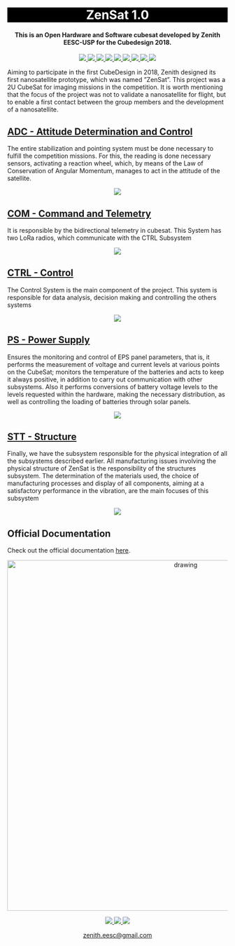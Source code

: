 

<h1 align="center" style="color:white; background-color:black">ZenSat 1.0</h1>
<h4 align="center">This is an Open Hardware and Software cubesat developed by Zenith EESC-USP for the Cubedesign 2018.</h4>

<p align="center">
	<a href="http://zenith.eesc.usp.br/">
    <img src="https://img.shields.io/badge/Zenith-Embarcados-black?style=for-the-badge"/>
    </a>
    <a href="https://eesc.usp.br/">
    <img src="https://img.shields.io/badge/Linked%20to-EESC--USP-black?style=for-the-badge"/>
    </a>
    <a href="https://github.com/zenitheesc/USPSat-AE1/blob/main/LICENSE">
    <img src="https://img.shields.io/github/license/zenitheesc/USPSat-AE1?style=for-the-badge"/>
    </a>
    <a href="https://github.com/zenitheesc/USPSat-AE1/issues">
    <img src="https://img.shields.io/github/issues/zenitheesc/USPSat-AE1?style=for-the-badge"/>
    </a>
    <a href="https://github.com/zenitheesc/USPSat-AE1/commits/main">
    <img src="https://img.shields.io/github/commit-activity/m/zenitheesc/USPSat-AE1?style=for-the-badge">
    </a>
    <a href="https://github.com/zenitheesc/USPSat-AE1/graphs/contributors">
    <img src="https://img.shields.io/github/contributors/zenitheesc/USPSat-AE1?style=for-the-badge"/>
    </a>
    <a href="https://github.com/zenitheesc/USPSat-AE1/commits/main">
    <img src="https://img.shields.io/github/last-commit/zenitheesc/USPSat-AE1?style=for-the-badge"/>
    </a>
    <a href="https://github.com/zenitheesc/USPSat-AE1/issues">
    <img src="https://img.shields.io/github/issues-raw/zenitheesc/USPSat-AE1?style=for-the-badge" />
    </a>
    <a href="https://github.com/zenitheesc/USPSat-AE1/pulls">
    <img src = "https://img.shields.io/github/issues-pr-raw/zenitheesc/USPSat-AE1?style=for-the-badge">
    </a>
</p>

Aiming to participate in the first CubeDesign in 2018, Zenith designed its first nanosatellite prototype, which was named ”ZenSat”. This project was a 2U CubeSat for  imaging missions in the competition. It is worth mentioning that the focus of the project was not to validate a nanosatellite for flight, but to enable a first contact between the group members and the development of a nanosatellite.


<a href="https://github.com/zenitheesc/ZenSat_1.0/tree/master/ADC%20-%20Attitude%20Determination%20and%20Control"><h2> ADC - Attitude Determination and Control </h2></a>
The entire stabilization and pointing system must be done necessary to fulfill the competition missions. For this, the reading is done necessary sensors, activating a reaction wheel, which, by means of the Law of Conservation of Angular Momentum, manages to act in the attitude of the satellite.

<p align = "center">
<img src="https://github.com/zenitheesc/ZenSat_1.0/blob/master/IMAGES/adc.PNG?raw=true"/>
</p>


<a href="https://github.com/zenitheesc/ZenSat_1.0/tree/master/COM%20-%20Command%20and%20Telemetry"><h2>COM - Command and Telemetry</h2></a>
It is responsible by the bidirectional telemetry in cubesat. This System has two LoRa radios, which communicate with the CTRL Subsystem

<p align = "center">
<img src="https://github.com/zenitheesc/ZenSat_1.0/blob/master/IMAGES/antena.PNG?raw=true"/>
</p>

<a href="https://github.com/zenitheesc/ZenSat_1.0/tree/master/COM%20-%20Command%20and%20Telemetry"><h2>CTRL - Control</h2></a>
The Control System is the main component of the project. This system is responsible for data analysis, decision making and controlling the others systems
<p align = "center">
<img src="https://github.com/zenitheesc/ZenSat_1.0/blob/master/IMAGES/diagrama%20Geral.PNG?raw=true"/>
</p>


<a href="https://github.com/zenitheesc/ZenSat_1.0/tree/master/PS%20-%20Power%20Supply"><h2>PS - Power Supply</h2></a>
Ensures the monitoring and control of EPS panel parameters,
that is, it performs the measurement of voltage and current levels at various points on the CubeSat;
monitors the temperature of the batteries and acts to keep it always positive, in addition to
carry out communication with other subsystems.
Also it performs conversions of battery voltage levels to the levels requested within the
hardware, making the necessary distribution, as well as controlling the loading of batteries through solar panels.

<p align = "center">
<img src="https://github.com/zenitheesc/ZenSat_1.0/blob/master/IMAGES/eps.PNG?raw=true"/>
</p>


<a href="https://github.com/zenitheesc/ZenSat_1.0/tree/master/STT%20-%20Structure"><h2> STT - Structure </h2></a>
Finally, we have the subsystem responsible for the physical integration of all
the subsystems described earlier. All manufacturing issues involving
the physical structure of ZenSat is the responsibility of the structures subsystem. The
determination of the materials used, the choice of manufacturing processes and display of all components, aiming at a satisfactory performance in the
vibration, are the main focuses of this subsystem

<p align = "center">
<img src="https://github.com/zenitheesc/ZenSat_1.0/blob/master/IMAGES/simula%C3%A7%C3%A3o.PNG?raw=true"/>
</p>



## Official Documentation

Check out the official documentation [here](https://github.com/zenitheesc/ZenSat_1.0/blob/master/ZenSat%20v.1.0.pdf).

<p align = "center">
<img src="https://github.com/zenitheesc/ZenSat_1.0/blob/master/IMAGES/render.png?raw=true" alt="drawing" width="800" align="center"/>
</p>


<p align="center">
    <a href="http://zenith.eesc.usp.br">
    <img src="https://img.shields.io/badge/Check%20out-Zenith's Oficial Website-black?style=for-the-badge" />
    </a> 
    <a href="https://www.facebook.com/zenitheesc">
    <img src="https://img.shields.io/badge/Like%20us%20on-facebook-blue?style=for-the-badge"/>
    </a> 
    <a href="https://www.instagram.com/zenith_eesc/">
    <img src="https://img.shields.io/badge/Follow%20us%20on-Instagram-red?style=for-the-badge"/>
    </a>

</p>
<p align = "center">
<a href="zenith.eesc@gmail.com">zenith.eesc@gmail.com</a>
</p>
